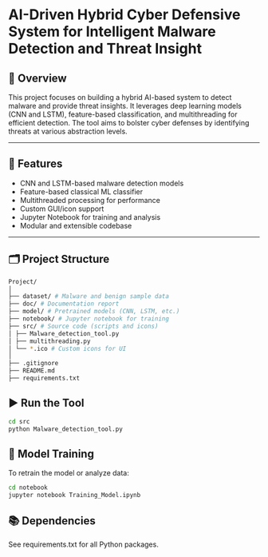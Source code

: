 # AI-Driven Hybrid Cyber Defensive System for Intelligent Malware Detection and Threat Insight

## 📌 Overview

This project focuses on building a hybrid AI-based system to detect malware and provide threat insights. It leverages deep learning models (CNN and LSTM), feature-based classification, and multithreading for efficient detection. The tool aims to bolster cyber defenses by identifying threats at various abstraction levels.

---

## 🧠 Features

- CNN and LSTM-based malware detection models
- Feature-based classical ML classifier
- Multithreaded processing for performance
- Custom GUI/icon support
- Jupyter Notebook for training and analysis
- Modular and extensible codebase

---

## 🗂️ Project Structure

```bash
Project/
│
├── dataset/ # Malware and benign sample data
├── doc/ # Documentation report
├── model/ # Pretrained models (CNN, LSTM, etc.)
├── notebook/ # Jupyter notebook for training
├── src/ # Source code (scripts and icons)
│ ├── Malware_detection_tool.py
│ ├── multithreading.py
│ └── *.ico # Custom icons for UI
│
├── .gitignore
├── README.md
├── requirements.txt
```

## ▶️ Run the Tool
```bash
cd src
python Malware_detection_tool.py
```

## 📓 Model Training
To retrain the model or analyze data:

```bash
cd notebook
jupyter notebook Training_Model.ipynb
```

## 📚 Dependencies
See requirements.txt for all Python packages.
